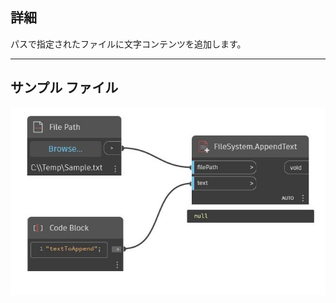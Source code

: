## 詳細
パスで指定されたファイルに文字コンテンツを追加します。
___
## サンプル ファイル

![AppendText](./DSCore.IO.FileSystem.AppendText_img.jpg)


